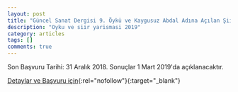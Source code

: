 ```yaml
---
layout: post
title: "Güncel Sanat Dergisi 9. Öykü ve Kaygusuz Abdal Adına Açılan Şiir Yarışması"
description: "Oyku ve siir yarismasi 2019"
category: articles
tags: []
comments: true
---
```


Son Başvuru Tarihi: 31 Aralık 2018. Sonuçlar 1 Mart 2019'da açıklanacaktır.

[Detaylar ve Başvuru için](http://www.akdogan.gen.tr/yarismalar/guncel-sanat-dergisi-9-oyku-ve-kaygusuz-abdal-adina-acilan-siir-yarismasi-duyurusu/?utm_source=edebiyatyarismalari.com&utm_medium=affiliate){:rel="nofollow"}{:target="_blank"}